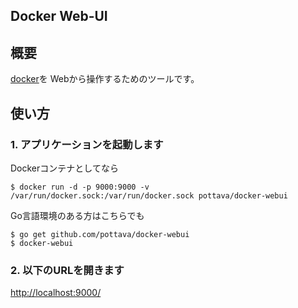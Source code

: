 Docker Web-UI
---

## 概要

[docker](https://www.docker.com/)を Webから操作するためのツールです。

## 使い方

### 1. アプリケーションを起動します

Dockerコンテナとしてなら

`$ docker run -d -p 9000:9000 -v /var/run/docker.sock:/var/run/docker.sock pottava/docker-webui`

Go言語環境のある方はこちらでも

`$ go get github.com/pottava/docker-webui`  
`$ docker-webui`

### 2. 以下のURLを開きます

[http://localhost:9000/](http://localhost:9000/)
